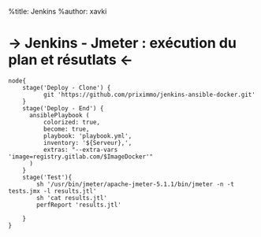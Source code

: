 %title: Jenkins
%author: xavki

-> Jenkins - Jmeter : exécution du plan et résutlats <-
========

```
node{
    stage('Deploy - Clone') {
          git 'https://github.com/priximmo/jenkins-ansible-docker.git'
    }
    stage('Deploy - End') {
      ansiblePlaybook (
          colorized: true,
          become: true,
          playbook: 'playbook.yml',
          inventory: '${Serveur},',
          extras: "--extra-vars 'image=registry.gitlab.com/$ImageDocker'"
      )
    }
    stage('Test'){
        sh '/usr/bin/jmeter/apache-jmeter-5.1.1/bin/jmeter -n -t tests.jmx -l results.jtl'
        sh 'cat results.jtl'
        perfReport 'results.jtl'

    }
}
```
